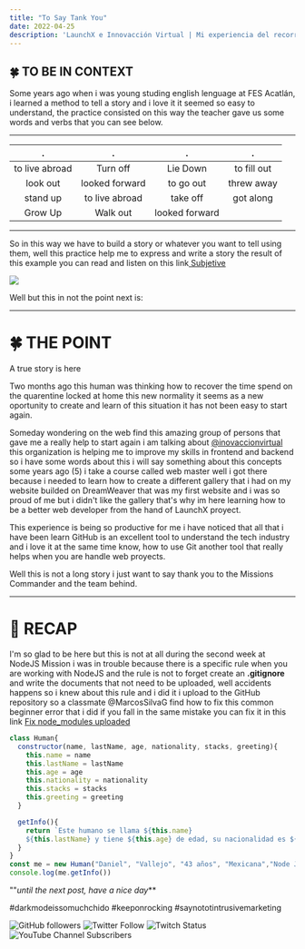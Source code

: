 ```yaml
---
title: "To Say Tank You"
date: 2022-04-25
description: 'LaunchX e Innovacción Virtual | Mi experiencia del recorrido'
---
```



## 🍀 TO BE IN CONTEXT


Some years ago when i was young studing english lenguage at FES Acatlán, i learned a method to tell a story and i love it it seemed so easy to understand, the practice consisted on this way the teacher gave us some words and verbs that you can see below.

---

| . | . | . | .|
|:----:|:--:|:--:|:--:|
| to live abroad | Turn off | Lie Down | to fill out |
| look out | looked forward | to go out | threw away |
| stand up| to live abroad |take off|got along|
|Grow Up|Walk out|looked forward|

---

So  in this way we have to build a story or whatever you want to tell using them, well this practice help me to express and write a story the result of this example you can read and listen on this link[ Subjetive](https://medium.com/@danielEDJV/subjetive-be6b41105ac5)

 ![](https://miro.medium.com/max/700/1*smXBPhBdx9vqP9EewsLNcg.jpeg)

Well but this in not the point next is:

---

# 🍀 THE POINT


A true story is here

Two months ago this human was thinking how to recover the time spend on the quarentine locked at home this new normality it seems as a new oportunity to create and learn of this situation it has not been easy to start again.

Someday wondering on the web find this amazing  group of persons that gave me a really help to start again i am talking about [@inovaccionvirtual](https://www.instagram.com/innovaccionvirtual/?hl=es)  this organization is helping me to improve my skills in frontend and backend so i have some words about this i will say something about this concepts some years ago (5) i take a course called web master well i got there because i needed to learn how to create a different gallery that i had on my website builded on DreamWeaver that was my first website and i was so proud of me but i didn't like the gallery  that's why im here learning  how to be a better web developer from the hand of LaunchX proyect.

This experience is being so productive for me i have noticed that all that i have been learn GitHub is an excellent tool to understand the tech industry and i love it at the same time know, how to use Git another tool that really helps when you are handle web proyects.

Well this is not a long story i just want to say thank you to the Missions Commander and the team behind.

---

# 🐢 RECAP

I'm so glad to be here but this is not at all during the second week at NodeJS Mission i was in trouble because
there is a specific rule when you are working with NodeJS
and the rule is not to forget create an **.gitignore** and write the documents that not need to be uploaded, well accidents happens so i knew about this rule and i did it i upload to the GitHub repository so a classmate @MarcosSilvaG find how to fix this common beginner error that i did if you fall in the same mistake you can fix it in this link [Fix node_modules uploaded](https://github.com/LaunchX-InnovaccionVirtual/MissionNodeJS/discussions/98)

```js
class Human{
  constructor(name, lastName, age, nationality, stacks, greeting){
    this.name = name
    this.lastName = lastName
    this.age = age
    this.nationality = nationality
    this.stacks = stacks
    this.greeting = greeting
  }

  getInfo(){
    return `Este humano se llama ${this.name}
    ${this.lastName} y tiene ${this.age} de edad, su nacionalidad es ${this.nationality} y esta aprendiendo a programar en ${this.stacks}y te manda saludos ${this.greeting}`
  }
}
const me = new Human("Daniel", "Vallejo", "43 años", "Mexicana","Node Js y Javascript", "desde México")
console.log(me.getInfo())

```

""_until the next post, have a nice day_**

#darkmodeissomuchchido #keeponrocking #saynototintrusivemarketing
 
  ![GitHub followers](https://img.shields.io/github/followers/DanyVeneno?style=social)
  ![Twitter Follow](https://img.shields.io/twitter/follow/venenodigital?style=social)
  ![Twitch Status](https://img.shields.io/twitch/status/yehiibhii?style=social)
  ![YouTube Channel Subscribers](https://img.shields.io/youtube/channel/subscribers/UC8UhdMAKJX56O2PY8kzBIlw?style=social)
